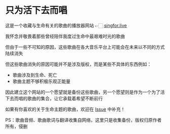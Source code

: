 # 只为活下去而唱

这是一个收藏与生命有关的歌曲的播放器网站 👉🏻 [singfor.live](https://singfor.live)

我怀念并敬畏着那些曾经陪伴我度过生命中最艰难时光的歌曲

但由于一些不可知的原因，这些歌曲在各大音乐平台上可能会在未来以不同的方式陆续消失

但这些歌曲消失的原因可能并不是涉及版权，而是某些不具体的东西例如：

- 歌曲涉及到生命、死亡
- 歌曲主题不够积极乐观正能量

因此建立这个网站的一个愿望就是备份这些歌曲，另一个愿望则是作为一个为了活下去而唱的歌曲的集合，让它承载着希望不断前行

如果有你喜欢的关于生命主题的歌曲，欢迎在 [Issue](https://github.com/harukiinharu/singfor.live/issues) 中补充！

PS：歌曲音频、歌曲歌词与翻译收集自网络，这里只是收集备份，版权归原作者所有，侵删
